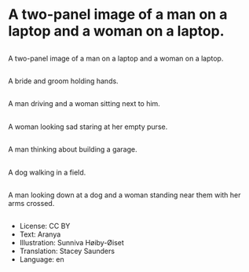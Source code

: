 # A two-panel image of a man on a laptop and a woman on a laptop.

##
A two-panel image of a man on a laptop and a woman on a laptop.

##
A bride and groom holding hands.

##
A man driving and a woman sitting next to him.

##
A woman looking sad staring at her empty purse.

##
A man thinking about building a garage.

##
A dog walking in a field.

##
A man looking down at a dog and a woman standing near them with her arms crossed.

##
* License: CC BY
* Text: Aranya
* Illustration: Sunniva Høiby-Øiset
* Translation: Stacey Saunders
* Language: en
